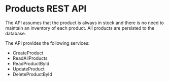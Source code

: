 # Products REST API

The API assumes that the product is always in stock and there is no need to maintain an inventory of each product.
All products are persisted to the database.

The API provides the following services:
- CreateProduct
- ReadAllProducts
- ReadProductById
- UpdateProduct
- DeleteProductById
